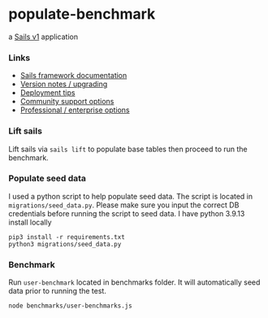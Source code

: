 # populate-benchmark

a [Sails v1](https://sailsjs.com) application


### Links

+ [Sails framework documentation](https://sailsjs.com/get-started)
+ [Version notes / upgrading](https://sailsjs.com/documentation/upgrading)
+ [Deployment tips](https://sailsjs.com/documentation/concepts/deployment)
+ [Community support options](https://sailsjs.com/support)
+ [Professional / enterprise options](https://sailsjs.com/enterprise)

### Lift sails
Lift sails via `sails lift` to populate base tables then proceed to run the benchmark.

### Populate seed data
I used a python script to help populate seed data. The script is located in `migrations/seed_data.py`. Please make sure you input the correct DB credentials before running the script to seed data. I have python 3.9.13 install locally

```
pip3 install -r requirements.txt
python3 migrations/seed_data.py
```

### Benchmark
Run `user-benchmark` located in benchmarks folder. It will automatically seed data prior to running the test.

```
node benchmarks/user-benchmarks.js
```
